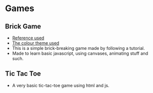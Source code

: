 # Games
## Brick Game
- [Reference used](https://developer.mozilla.org/en-US/docs/Games/Tutorials/2D_Breakout_game_pure_JavaScript)
- [The colour theme used](https://www.nordtheme.com/)
- This is a simple brick-breaking game made by following a tutorial.
- Made to learn basic javascript, using canvases, animating stuff and such.
## Tic Tac Toe
- A very basic tic-tac-toe game using html and js.
